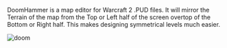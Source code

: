 DoomHammer is a map editor for Warcraft 2 .PUD files. It will mirror the Terrain of the map from the Top or Left half of the screen overtop of the Bottom or Right half. This makes designing symmetrical levels much easier. 

![doom](https://github.com/user-attachments/assets/a3d17824-ed85-4e8f-ad60-6cf09f9fa62d)
